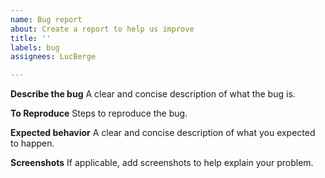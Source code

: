 ```yaml
---
name: Bug report
about: Create a report to help us improve
title: ''
labels: bug
assignees: LucBerge

---
```


**Describe the bug**
A clear and concise description of what the bug is.

**To Reproduce**
Steps to reproduce the bug.

**Expected behavior**
A clear and concise description of what you expected to happen.

**Screenshots**
If applicable, add screenshots to help explain your problem.

